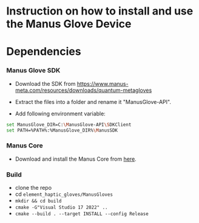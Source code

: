 # Instruction on how to install and use the Manus Glove Device

# Dependencies
### Manus Glove SDK  
- Download the SDK from https://www.manus-meta.com/resources/downloads/quantum-metagloves
- Extract the files into a folder and rename it "ManusGlove-API".

- Add following environment variable:

```bash
set ManusGlove_DIR=C:\ManusGlove-API\SDKClient
set PATH=%PATH%:%ManusGlove_DIR%\ManusSDK
```
### Manus Core
- Download and install the Manus Core from [here](https://www.manus-meta.com/resources/downloads/quantum-metagloves).

### Build
- clone the repo
- cd `element_haptic_gloves/ManusGloves`
- `mkdir && cd build`
- `cmake -G"Visual Studio 17 2022" ..`
- `cmake --build . --target INSTALL --config Release`
